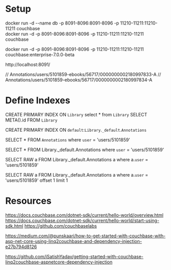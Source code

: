 ﻿# Setup

docker run -d --name db -p 8091-8096:8091-8096 -p 11210-11211:11210-11211 couchbase  
docker run -d -p 8091-8096:8091-8096 -p 11210-11211:11210-11211 couchbase

docker run -d -p 8091-8096:8091-8096 -p 11210-11211:11210-11211 couchbase:enterprise-7.0.0-beta

http://localhost:8091/

// Annotations/users/5101859-ebooks/56717/0000000002180997833-A
// Annotations/users/5101859-ebooks/56717/0000000002180997834-A

# Define Indexes

CREATE PRIMARY INDEX ON `Library`
select * from `Library`
SELECT META().id FROM `Library`

CREATE PRIMARY INDEX ON `default`:`Library`.`_default`.`Annotations`

SELECT * FROM `Annotations` where `user` = 'users/5101859'

SELECT * FROM Library._default.Annotations where `user` = 'users/5101859'

SELECT RAW a FROM Library._default.Annotations a where a.`user` = 'users/5101859'

SELECT RAW a FROM Library._default.Annotations a where a.`user` = 'users/5101859' offset 1 limit 1

# Resources

https://docs.couchbase.com/dotnet-sdk/current/hello-world/overview.html
https://docs.couchbase.com/dotnet-sdk/current/hello-world/start-using-sdk.html
https://github.com/couchbaselabs

https://medium.com/@punskaari/how-to-get-started-with-couchbase-with-asp-net-core-using-linq2couchbase-and-dependency-injection-e27b794d8126

https://github.com/iSatishYadav/getting-started-with-couchbase-linq2couchbase-aspnetcore-dependency-injection

